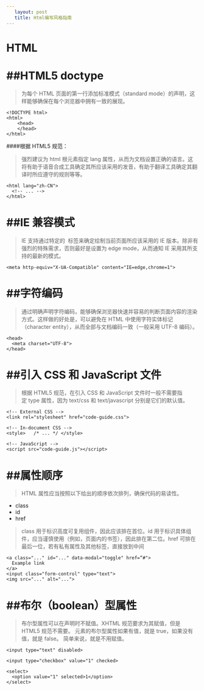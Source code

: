 ```yaml
---
   layout: post
   title: Html编写风格指南
---
```


# HTML

##HTML5 doctype
================
>为每个 HTML 页面的第一行添加标准模式（standard mode）的声明，这样能够确保在每个浏览器中拥有一致的展现。

```
<!DOCTYPE html>
<html>
    <head>
    </head>
</html>
```
####根据 HTML5 规范：
>强烈建议为 html 根元素指定 lang 属性，从而为文档设置正确的语言。这将有助于语音合成工具确定其所应该采用的发音，有助于翻译工具确定其翻译时所应遵守的规则等等。

```
<html lang="zh-CN">   
  <!-- ... --> 
</html>
```

##IE 兼容模式
============
>IE 支持通过特定的 <meta> 标签来确定绘制当前页面所应该采用的 IE 版本。除非有强烈的特殊需求，否则最好是设置为 edge mode，从而通知 IE 采用其所支持的最新的模式。

```
<meta http-equiv="X-UA-Compatible" content="IE=edge,chrome=1">
```

##字符编码
=========
> 通过明确声明字符编码，能够确保浏览器快速并容易的判断页面内容的渲染方式。这样做的好处是，可以避免在 HTML 中使用字符实体标记（character entity），从而全部与文档编码一致（一般采用 UTF-8 编码）。

```
<head>   
  <meta charset="UTF-8"> 
</head>
```

##引入 CSS 和 JavaScript 文件
============================
>根据 HTML5 规范，在引入 CSS 和 JavaScript 文件时一般不需要指定 type 属性，因为 text/css 和 text/javascript 分别是它们的默认值。

```
<!-- External CSS --> 
<link rel="stylesheet" href="code-guide.css">  

<!-- In-document CSS --> 
<style>   /* ... */ </style> 
 
<!-- JavaScript --> 
<script src="code-guide.js"></script> 
```

##属性顺序
=========
> HTML 属性应当按照以下给出的顺序依次排列，确保代码的易读性。

* class
* id
* href

>class 用于标识高度可复用组件，因此应该排在首位。id 用于标识具体组件，应当谨慎使用（例如，页面内的书签），因此排在第二位。href 可排在最后一位，若有私有属性及其他标签，直接放到中间

```
<a class="..." id="..." data-modal="toggle" href=“#">
  Example link 
</a>  
<input class="form-control" type="text">  
<img src="..." alt="...">
```

##布尔（boolean）型属性
=====================
> 布尔型属性可以在声明时不赋值。XHTML 规范要求为其赋值，但是 HTML5 规范不需要。
> 元素的布尔型属性如果有值，就是 true，如果没有值，就是 false。
> 简单来说，就是不用赋值。

```
<input type="text" disabled> 

<input type="checkbox" value="1" checked>  

<select>   
  <option value="1" selected>1</option> 
</select> 
```


